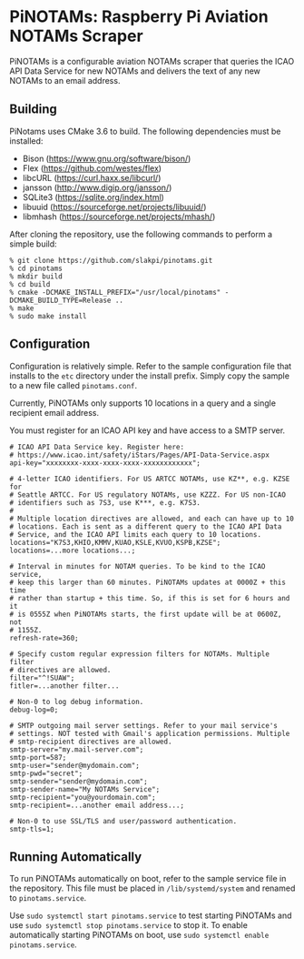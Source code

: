 PiNOTAMs: Raspberry Pi Aviation NOTAMs Scraper
==============================================

PiNOTAMs is a configurable aviation NOTAMs scraper that queries the ICAO API
Data Service for new NOTAMs and delivers the text of any new NOTAMs to an email
address.

Building
--------

PiNotams uses CMake 3.6 to build. The following dependencies must be installed:

  * Bison (https://www.gnu.org/software/bison/)
  * Flex (https://github.com/westes/flex)
  * libcURL (https://curl.haxx.se/libcurl/)
  * jansson (http://www.digip.org/jansson/)
  * SQLite3 (https://sqlite.org/index.html)
  * libuuid (https://sourceforge.net/projects/libuuid/)
  * libmhash (https://sourceforge.net/projects/mhash/)

After cloning the repository, use the following commands to perform a simple
build:

    % git clone https://github.com/slakpi/pinotams.git
    % cd pinotams
    % mkdir build
    % cd build
    % cmake -DCMAKE_INSTALL_PREFIX="/usr/local/pinotams" -DCMAKE_BUILD_TYPE=Release ..
    % make
    % sudo make install

Configuration
-------------

Configuration is relatively simple. Refer to the sample configuration file that
installs to the `etc` directory under the install prefix. Simply copy the sample
to a new file called `pinotams.conf`.

Currently, PiNOTAMs only supports 10 locations in a query and a single recipient
email address.

You must register for an ICAO API key and have access to a SMTP server.

    # ICAO API Data Service key. Register here:
    # https://www.icao.int/safety/iStars/Pages/API-Data-Service.aspx
    api-key="xxxxxxxx-xxxx-xxxx-xxxx-xxxxxxxxxxxx";

    # 4-letter ICAO identifiers. For US ARTCC NOTAMs, use KZ**, e.g. KZSE for
    # Seattle ARTCC. For US regulatory NOTAMs, use KZZZ. For US non-ICAO
    # identifiers such as 7S3, use K***, e.g. K7S3.
    #
    # Multiple location directives are allowed, and each can have up to 10
    # locations. Each is sent as a different query to the ICAO API Data
    # Service, and the ICAO API limits each query to 10 locations.
    locations="K7S3,KHIO,KMMV,KUAO,KSLE,KVUO,KSPB,KZSE";
    locations=...more locations...;

    # Interval in minutes for NOTAM queries. To be kind to the ICAO service,
    # keep this larger than 60 minutes. PiNOTAMs updates at 0000Z + this time
    # rather than startup + this time. So, if this is set for 6 hours and it
    # is 0555Z when PiNOTAMs starts, the first update will be at 0600Z, not
    # 1155Z.
    refresh-rate=360;

    # Specify custom regular expression filters for NOTAMs. Multiple filter
    # directives are allowed.
    filter="^!SUAW";
    fitler=...another filter...

    # Non-0 to log debug information.
    debug-log=0;

    # SMTP outgoing mail server settings. Refer to your mail service's
    # settings. NOT tested with Gmail's application permissions. Multiple
    # smtp-recipient directives are allowed.
    smtp-server="my.mail-server.com";
    smtp-port=587;
    smtp-user="sender@mydomain.com";
    smtp-pwd="secret";
    smtp-sender="sender@mydomain.com";
    smtp-sender-name="My NOTAMs Service";
    smtp-recipient="you@yourdomain.com";
    smtp-recipient=...another email address...;

    # Non-0 to use SSL/TLS and user/password authentication.
    smtp-tls=1;

Running Automatically
---------------------

To run PiNOTAMs automatically on boot, refer to the sample service file in the
repository. This file must be placed in `/lib/systemd/system` and renamed to
`pinotams.service`.

Use `sudo systemctl start pinotams.service` to test starting PiNOTAMs and use
`sudo systemctl stop pinotams.service` to stop it. To enable automatically
starting PiNOTAMs on boot, use `sudo systemctl enable pinotams.service`.
